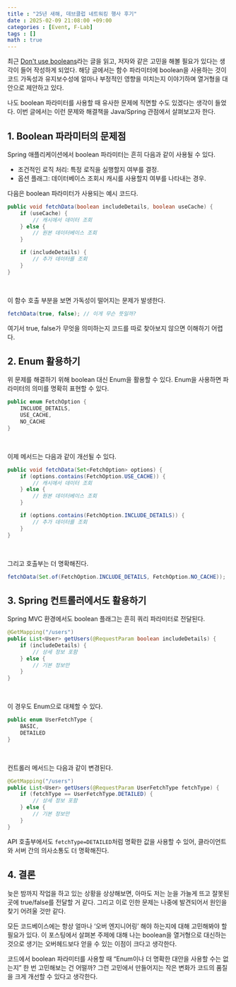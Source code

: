 ```yaml
---
title : "25년 새해, 데브클럽 네트워킹 행사 후기"
date : 2025-02-09 21:08:00 +09:00
categories : [Event, F-Lab]
tags : []
math : true
---
```


최근 [Don't use booleans](https://www.luu.io/posts/dont-use-booleans)라는 글을 읽고, 저자와 같은 고민을 해볼 필요가 있다는 생각이 들어 작성하게 되었다. 해당 글에서는 함수 파라미터에 boolean을 사용하는 것이 코드 가독성과 유지보수성에 얼마나 부정적인 영향을 미치는지 이야기하며 열거형을 대안으로 제안하고 있다.

나도 boolean 파라미터를 사용할 때 유사한 문제에 직면할 수도 있겠다는 생각이 들었다. 이번 글에서는 이런 문제와 해결책을 Java/Spring 관점에서 살펴보고자 한다.

## 1. Boolean 파라미터의 문제점
Spring 애플리케이션에서 boolean 파라미터는 흔히 다음과 같이 사용될 수 있다.

- 조건적인 로직 처리: 특정 로직을 실행할지 여부를 결정.
- 옵션 플래그: 데이터베이스 조회시 캐시를 사용할지 여부를 나타내는 경우.
  <br/>

다음은 boolean 파라미터가 사용되는 예시 코드다.
```java
public void fetchData(boolean includeDetails, boolean useCache) {
    if (useCache) {
        // 캐시에서 데이터 조회
    } else {
        // 원본 데이터베이스 조회
    }

    if (includeDetails) {
        // 추가 데이터를 조회
    }
}
```
<br/>

이 함수 호출 부분을 보면 가독성이 떨어지는 문제가 발생한다.
```java
fetchData(true, false); // 이게 무슨 뜻일까?
```

여기서 true, false가 무엇을 의미하는지 코드를 따로 찾아보지 않으면 이해하기 어렵다.

## 2. Enum 활용하기
위 문제를 해결하기 위해 boolean 대신 Enum을 활용할 수 있다. Enum을 사용하면 파라미터의 의미를 명확히 표현할 수 있다.
```java
public enum FetchOption {
    INCLUDE_DETAILS,
    USE_CACHE,
    NO_CACHE
}
```
<br/>

이제 메서드는 다음과 같이 개선될 수 있다.
```java
public void fetchData(Set<FetchOption> options) {
    if (options.contains(FetchOption.USE_CACHE)) {
        // 캐시에서 데이터 조회
    } else {
        // 원본 데이터베이스 조회
    }

    if (options.contains(FetchOption.INCLUDE_DETAILS)) {
        // 추가 데이터를 조회
    }
}
```
<br/>

그리고 호출부는 더 명확해진다.
```java
fetchData(Set.of(FetchOption.INCLUDE_DETAILS, FetchOption.NO_CACHE));
```


## 3. Spring 컨트롤러에서도 활용하기
Spring MVC 환경에서도 boolean 플래그는 흔히 쿼리 파라미터로 전달된다.
```java
@GetMapping("/users")
public List<User> getUsers(@RequestParam boolean includeDetails) {
    if (includeDetails) {
        // 상세 정보 포함
    } else {
        // 기본 정보만
    }
}
```
<br/>

이 경우도 Enum으로 대체할 수 있다.
```java
public enum UserFetchType {
    BASIC,
    DETAILED
}
```
<br/>

컨트롤러 메서드는 다음과 같이 변경된다.
```java
@GetMapping("/users")
public List<User> getUsers(@RequestParam UserFetchType fetchType) {
    if (fetchType == UserFetchType.DETAILED) {
        // 상세 정보 포함
    } else {
        // 기본 정보만
    }
}
```
API 호출부에서도 `fetchType=DETAILED`처럼 명확한 값을 사용할 수 있어, 클라이언트와 서버 간의 의사소통도 더 명확해진다.

## 4. 결론
늦은 밤까지 작업을 하고 있는 상황을 상상해보면, 아마도 저는 눈을 가늘게 뜨고 잘못된 곳에 true/false를 전달할 거 같다. 그리고 이로 인한 문제는 나중에 발견되어서 원인을 찾기 어려울 것만 같다.

모든 코드베이스에는 항상 얼마나 ‘오버 엔지니어링’ 해야 하는지에 대해 고민해봐야 할 필요가 있다. 이 포스팅에서 살펴본 주제에 대해 나는 boolean을 열거형으로 대신하는 것으로 생기는 오버헤드보다 얻을 수 있는 이점이 크다고 생각한다.

코드에서 boolean 파라미터를 사용할 때 “Enum이나 더 명확한 대안을 사용할 수는 없는지” 한 번 고민해보는 건 어떨까? 그런 고민에서 만들어지는 작은 변화가 코드의 품질을 크게 개선할 수 있다고 생각한다.
